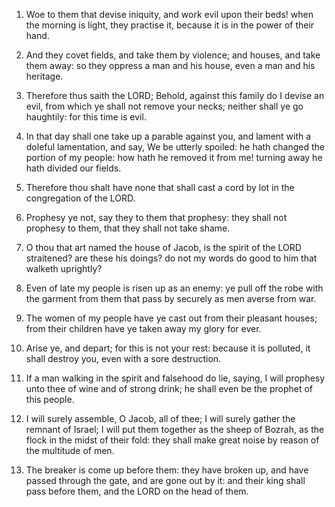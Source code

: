 1. Woe to them that devise iniquity, and work evil upon their beds!
when the morning is light, they practise it, because it is in the
power of their hand.

2. And they covet fields, and take them by violence; and houses, and
take them away: so they oppress a man and his house, even a man and
his heritage.

3. Therefore thus saith the LORD; Behold, against this family do I
devise an evil, from which ye shall not remove your necks; neither
shall ye go haughtily: for this time is evil.

4. In that day shall one take up a parable against you, and lament
with a doleful lamentation, and say, We be utterly spoiled: he hath
changed the portion of my people: how hath he removed it from me!
turning away he hath divided our fields.

5. Therefore thou shalt have none that shall cast a cord by lot in
the congregation of the LORD.

6. Prophesy ye not, say they to them that prophesy: they shall not
prophesy to them, that they shall not take shame.

7. O thou that art named the house of Jacob, is the spirit of the
LORD straitened? are these his doings? do not my words do good to him
that walketh uprightly?

8. Even of late my people is risen up as an
enemy: ye pull off the robe with the garment from them that pass by
securely as men averse from war.

9. The women of my people have ye cast out from their pleasant
houses; from their children have ye taken away my glory for ever.

10. Arise ye, and depart; for this is not your rest: because it is
polluted, it shall destroy you, even with a sore destruction.

11. If a man walking in the spirit and falsehood do lie, saying, I
will prophesy unto thee of wine and of strong drink; he shall even be
the prophet of this people.

12. I will surely assemble, O Jacob, all of thee; I will surely
gather the remnant of Israel; I will put them together as the sheep of
Bozrah, as the flock in the midst of their fold: they shall make great
noise by reason of the multitude of men.

13. The breaker is come up before them: they have broken up, and have
passed through the gate, and are gone out by it: and their king shall
pass before them, and the LORD on the head of them.